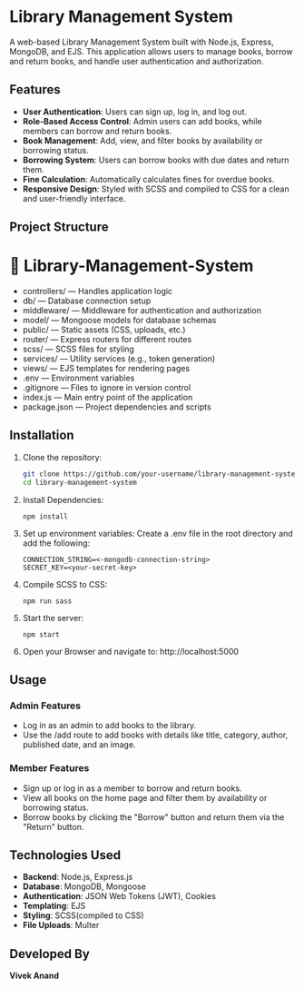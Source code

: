 # Library Management System

A web-based Library Management System built with Node.js, Express, MongoDB, and EJS. This application allows users to manage books, borrow and return books, and handle user authentication and authorization.

## Features

- **User Authentication**: Users can sign up, log in, and log out.
- **Role-Based Access Control**: Admin users can add books, while members can borrow and return books.
- **Book Management**: Add, view, and filter books by availability or borrowing status.
- **Borrowing System**: Users can borrow books with due dates and return them.
- **Fine Calculation**: Automatically calculates fines for overdue books.
- **Responsive Design**: Styled with SCSS and compiled to CSS for a clean and user-friendly interface.

## Project Structure

# 📁 Library-Management-System

- controllers/ — Handles application logic  
- db/ — Database connection setup  
- middleware/ — Middleware for authentication and authorization  
- model/ — Mongoose models for database schemas  
- public/ — Static assets (CSS, uploads, etc.)  
- router/ — Express routers for different routes  
- scss/ — SCSS files for styling  
- services/ — Utility services (e.g., token generation)  
- views/ — EJS templates for rendering pages  
- .env — Environment variables  
- .gitignore — Files to ignore in version control  
- index.js — Main entry point of the application  
- package.json — Project dependencies and scripts  


## Installation

1. Clone the repository:
   ```bash
   git clone https://github.com/your-username/library-management-system.git
   cd library-management-system
   ```

2. Install Dependencies: 
    ```
    npm install
    ```

3. Set up environment variables: Create a .env file in the root directory and add the following:
    ```
    CONNECTION_STRING=<-mongodb-connection-string>
    SECRET_KEY=<your-secret-key>
    ```

4. Compile SCSS to CSS:
    ```
    npm run sass
    ```

5. Start the server: 
    ```
    npm start
    ```

6. Open your Browser and navigate to:
http://localhost:5000


## Usage

### Admin Features
- Log in as an admin to add books to the library.
- Use the /add route to add books with details like title, category, author, published date, and an image.

### Member Features
- Sign up or log in as a member to borrow and return books.
- View all books on the home page and filter them by availability or borrowing status.
- Borrow books by clicking the "Borrow" button and return them via the "Return" button.

## Technologies Used
- **Backend**: Node.js, Express.js
- **Database**: MongoDB, Mongoose
- **Authentication**: JSON Web Tokens (JWT), Cookies
- **Templating**: EJS
- **Styling**: SCSS(compiled to CSS)
- **File Uploads**: Multer

## Developed By
**Vivek Anand**